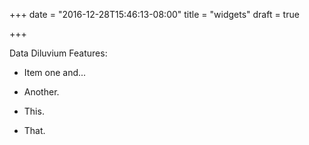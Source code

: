 +++
date = "2016-12-28T15:46:13-08:00"
title = "widgets"
draft = true

+++

Data Diluvium Features:

* Item one and...

* Another.
* This.
* That.
